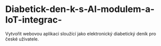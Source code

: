 # Diabetick-den-k-s-AI-modulem-a-IoT-integrac-
Vytvořit webovou aplikaci sloužící jako elektronický diabetický deník pro české uživatele.
